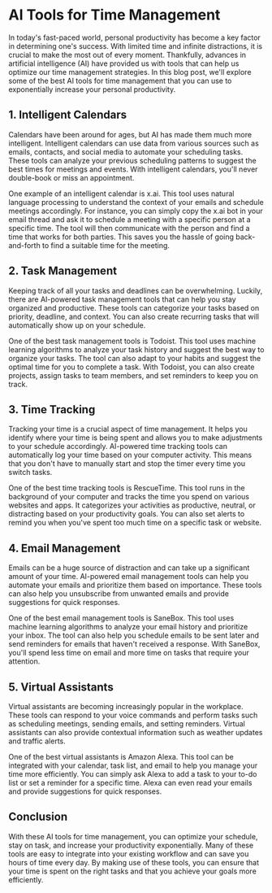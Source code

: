 # AI Tools for Time Management

In today's fast-paced world, personal productivity has become a key factor in determining one's success. With limited time and infinite distractions, it is crucial to make the most out of every moment. Thankfully, advances in artificial intelligence (AI) have provided us with tools that can help us optimize our time management strategies. In this blog post, we'll explore some of the best AI tools for time management that you can use to exponentially increase your personal productivity.

## 1. Intelligent Calendars

Calendars have been around for ages, but AI has made them much more intelligent. Intelligent calendars can use data from various sources such as emails, contacts, and social media to automate your scheduling tasks. These tools can analyze your previous scheduling patterns to suggest the best times for meetings and events. With intelligent calendars, you'll never double-book or miss an appointment.

One example of an intelligent calendar is x.ai. This tool uses natural language processing to understand the context of your emails and schedule meetings accordingly. For instance, you can simply copy the x.ai bot in your email thread and ask it to schedule a meeting with a specific person at a specific time. The tool will then communicate with the person and find a time that works for both parties. This saves you the hassle of going back-and-forth to find a suitable time for the meeting.

## 2. Task Management

Keeping track of all your tasks and deadlines can be overwhelming. Luckily, there are AI-powered task management tools that can help you stay organized and productive. These tools can categorize your tasks based on priority, deadline, and context. You can also create recurring tasks that will automatically show up on your schedule.

One of the best task management tools is Todoist. This tool uses machine learning algorithms to analyze your task history and suggest the best way to organize your tasks. The tool can also adapt to your habits and suggest the optimal time for you to complete a task. With Todoist, you can also create projects, assign tasks to team members, and set reminders to keep you on track.

## 3. Time Tracking

Tracking your time is a crucial aspect of time management. It helps you identify where your time is being spent and allows you to make adjustments to your schedule accordingly. AI-powered time tracking tools can automatically log your time based on your computer activity. This means that you don't have to manually start and stop the timer every time you switch tasks.

One of the best time tracking tools is RescueTime. This tool runs in the background of your computer and tracks the time you spend on various websites and apps. It categorizes your activities as productive, neutral, or distracting based on your productivity goals. You can also set alerts to remind you when you've spent too much time on a specific task or website.

## 4. Email Management

Emails can be a huge source of distraction and can take up a significant amount of your time. AI-powered email management tools can help you automate your emails and prioritize them based on importance. These tools can also help you unsubscribe from unwanted emails and provide suggestions for quick responses.

One of the best email management tools is SaneBox. This tool uses machine learning algorithms to analyze your email history and prioritize your inbox. The tool can also help you schedule emails to be sent later and send reminders for emails that haven't received a response. With SaneBox, you'll spend less time on email and more time on tasks that require your attention.

## 5. Virtual Assistants

Virtual assistants are becoming increasingly popular in the workplace. These tools can respond to your voice commands and perform tasks such as scheduling meetings, sending emails, and setting reminders. Virtual assistants can also provide contextual information such as weather updates and traffic alerts.

One of the best virtual assistants is Amazon Alexa. This tool can be integrated with your calendar, task list, and email to help you manage your time more efficiently. You can simply ask Alexa to add a task to your to-do list or set a reminder for a specific time. Alexa can even read your emails and provide suggestions for quick responses.

## Conclusion

With these AI tools for time management, you can optimize your schedule, stay on task, and increase your productivity exponentially. Many of these tools are easy to integrate into your existing workflow and can save you hours of time every day. By making use of these tools, you can ensure that your time is spent on the right tasks and that you achieve your goals more efficiently.